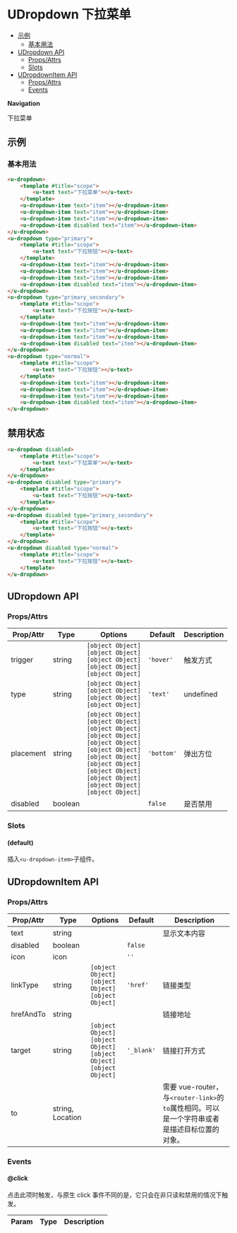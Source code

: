 <!-- 该 README.md 根据 api.yaml 和 docs/*.md 自动生成，为了方便在 GitHub 和 NPM 上查阅。如需修改，请查看源文件 -->

# UDropdown 下拉菜单

- [示例](#示例)
    - [基本用法](#基本用法)
- [UDropdown API](#udropdown-api)
    - [Props/Attrs](#propsattrs)
    - [Slots](#slots)
- [UDropdownItem API](#udropdownitem-api)
    - [Props/Attrs](#propsattrs-2)
    - [Events](#events)

**Navigation**

下拉菜单

## 示例
### 基本用法

``` html
<u-dropdown>
    <template #title="scope">
        <u-text text="下拉菜单"></u-text>
    </template>
    <u-dropdown-item text="item"></u-dropdown-item>
    <u-dropdown-item text="item"></u-dropdown-item>
    <u-dropdown-item text="item"></u-dropdown-item>
    <u-dropdown-item disabled text="item"></u-dropdown-item>
</u-dropdown>
<u-dropdown type="primary">
    <template #title="scope">
        <u-text text="下拉按钮"></u-text>
    </template>
    <u-dropdown-item text="item"></u-dropdown-item>
    <u-dropdown-item text="item"></u-dropdown-item>
    <u-dropdown-item text="item"></u-dropdown-item>
    <u-dropdown-item disabled text="item"></u-dropdown-item>
</u-dropdown>
<u-dropdown type="primary_secondary">
    <template #title="scope">
        <u-text text="下拉按钮"></u-text>
    </template>
    <u-dropdown-item text="item"></u-dropdown-item>
    <u-dropdown-item text="item"></u-dropdown-item>
    <u-dropdown-item text="item"></u-dropdown-item>
    <u-dropdown-item disabled text="item"></u-dropdown-item>
</u-dropdown>
<u-dropdown type="normal">
    <template #title="scope">
        <u-text text="下拉按钮"></u-text>
    </template>
    <u-dropdown-item text="item"></u-dropdown-item>
    <u-dropdown-item text="item"></u-dropdown-item>
    <u-dropdown-item text="item"></u-dropdown-item>
    <u-dropdown-item disabled text="item"></u-dropdown-item>
</u-dropdown>
```

## 禁用状态

``` html
<u-dropdown disabled>
    <template #title="scope">
        <u-text text="下拉菜单"></u-text>
    </template>
</u-dropdown>
<u-dropdown disabled type="primary">
    <template #title="scope">
        <u-text text="下拉按钮"></u-text>
    </template>
</u-dropdown>
<u-dropdown disabled type="primary_secondary">
    <template #title="scope">
        <u-text text="下拉按钮"></u-text>
    </template>
</u-dropdown>
<u-dropdown disabled type="normal">
    <template #title="scope">
        <u-text text="下拉按钮"></u-text>
    </template>
</u-dropdown>
```

## UDropdown API
### Props/Attrs

| Prop/Attr | Type | Options | Default | Description |
| --------- | ---- | ------- | ------- | ----------- |
| trigger | string | `[object Object]`<br/>`[object Object]`<br/>`[object Object]`<br/>`[object Object]`<br/>`[object Object]` | `'hover'` | 触发方式 |
| type | string | `[object Object]`<br/>`[object Object]`<br/>`[object Object]`<br/>`[object Object]` | `'text'` | undefined |
| placement | string | `[object Object]`<br/>`[object Object]`<br/>`[object Object]`<br/>`[object Object]`<br/>`[object Object]`<br/>`[object Object]`<br/>`[object Object]`<br/>`[object Object]`<br/>`[object Object]`<br/>`[object Object]`<br/>`[object Object]`<br/>`[object Object]` | `'bottom'` | 弹出方位 |
| disabled | boolean |  | `false` | 是否禁用 |

### Slots

#### (default)

插入`<u-dropdown-item>`子组件。

## UDropdownItem API
### Props/Attrs

| Prop/Attr | Type | Options | Default | Description |
| --------- | ---- | ------- | ------- | ----------- |
| text | string |  |  | 显示文本内容 |
| disabled | boolean |  | `false` |  |
| icon | icon |  | `''` |  |
| linkType | string | `[object Object]`<br/>`[object Object]`<br/>`[object Object]` | `'href'` | 链接类型 |
| hrefAndTo | string |  |  | 链接地址 |
| target | string | `[object Object]`<br/>`[object Object]`<br/>`[object Object]`<br/>`[object Object]` | `'_blank'` | 链接打开方式 |
| to | string, Location |  |  | 需要 vue-router，与`<router-link>`的`to`属性相同。可以是一个字符串或者是描述目标位置的对象。 |

### Events

#### @click

点击此项时触发，与原生 click 事件不同的是，它只会在非只读和禁用的情况下触发。

| Param | Type | Description |
| ----- | ---- | ----------- |

